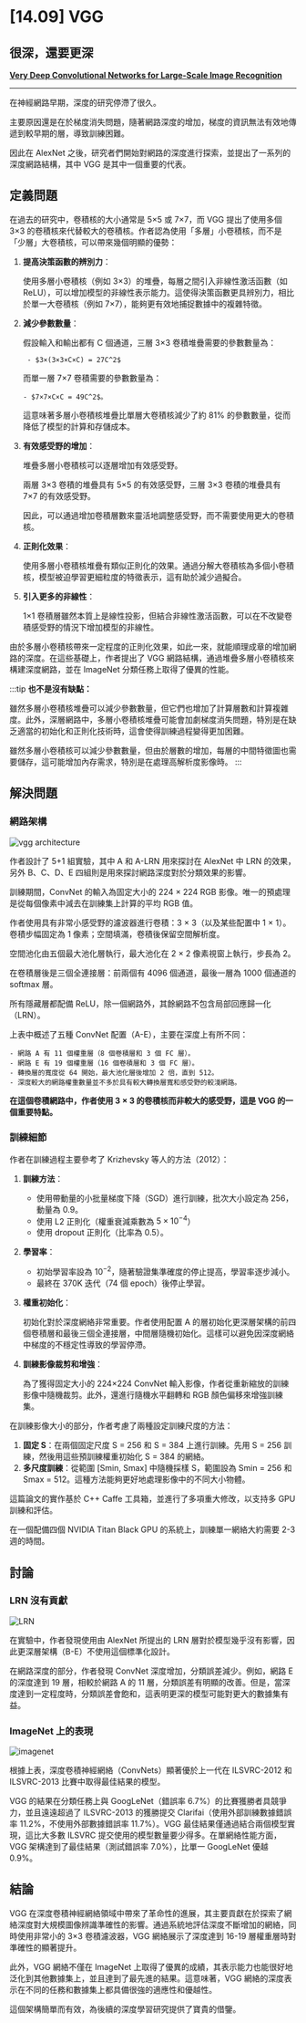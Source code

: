 # [14.09] VGG

## 很深，還要更深

[**Very Deep Convolutional Networks for Large-Scale Image Recognition**](https://arxiv.org/abs/1409.1556)

---

在神經網路早期，深度的研究停滯了很久。

主要原因還是在於梯度消失問題，隨著網路深度的增加，梯度的資訊無法有效地傳遞到較早期的層，導致訓練困難。

因此在 AlexNet 之後，研究者們開始對網路的深度進行探索，並提出了一系列的深度網路結構，其中 VGG 是其中一個重要的代表。

## 定義問題

在過去的研究中，卷積核的大小通常是 5×5 或 7×7，而 VGG 提出了使用多個 3×3 的卷積核來代替較大的卷積核。作者認為使用「多層」小卷積核，而不是「少層」大卷積核，可以帶來幾個明顯的優勢：

1.  **提高決策函數的辨別力**：

    使用多層小卷積核（例如 3×3）的堆疊，每層之間引入非線性激活函數（如 ReLU），可以增加模型的非線性表示能力。這使得決策函數更具辨別力，相比於單一大卷積核（例如 7×7），能夠更有效地捕捉數據中的複雜特徵。

2.  **減少參數數量**：

    假設輸入和輸出都有 C 個通道，三層 3×3 卷積堆疊需要的參數數量為：

         - $3×(3×3×C×C) = 27C^2$

    而單一層 7×7 卷積需要的參數數量為：

        - $7×7×C×C = 49C^2$。

    這意味著多層小卷積核堆疊比單層大卷積核減少了約 81% 的參數數量，從而降低了模型的計算和存儲成本。

3.  **有效感受野的增加**：

    堆疊多層小卷積核可以逐層增加有效感受野。

    兩層 3×3 卷積的堆疊具有 5×5 的有效感受野，三層 3×3 卷積的堆疊具有 7×7 的有效感受野。

    因此，可以通過增加卷積層數來靈活地調整感受野，而不需要使用更大的卷積核。

4.  **正則化效果**：

    使用多層小卷積核堆疊有類似正則化的效果。通過分解大卷積核為多個小卷積核，模型被迫學習更細粒度的特徵表示，這有助於減少過擬合。

5.  **引入更多的非線性**：

    1×1 卷積層雖然本質上是線性投影，但結合非線性激活函數，可以在不改變卷積感受野的情況下增加模型的非線性。

由於多層小卷積核帶來一定程度的正則化效果，如此一來，就能順理成章的增加網路的深度。在這些基礎上，作者提出了 VGG 網路結構，通過堆疊多層小卷積核來構建深度網路，並在 ImageNet 分類任務上取得了優異的性能。

:::tip
**也不是沒有缺點：**

雖然多層小卷積核堆疊可以減少參數數量，但它們也增加了計算層數和計算複雜度。此外，深層網路中，多層小卷積核堆疊可能會加劇梯度消失問題，特別是在缺乏適當的初始化和正則化技術時，這會使得訓練過程變得更加困難。

雖然多層小卷積核可以減少參數數量，但由於層數的增加，每層的中間特徵圖也需要儲存，這可能增加內存需求，特別是在處理高解析度影像時。
:::

## 解決問題

### 網路架構

![vgg architecture](./img/img1.jpg)

作者設計了 5+1 組實驗，其中 A 和 A-LRN 用來探討在 AlexNet 中 LRN 的效果，另外 B、C、D、E 四組則是用來探討網路深度對於分類效果的影響。

訓練期間，ConvNet 的輸入為固定大小的 224 × 224 RGB 影像。唯一的預處理是從每個像素中減去在訓練集上計算的平均 RGB 值。

作者使用具有非常小感受野的濾波器進行卷積：3 × 3（以及某些配置中 1 × 1）。卷積步幅固定為 1 像素；空間填滿，卷積後保留空間解析度。

空間池化由五個最大池化層執行，最大池化在 2 × 2 像素視窗上執行，步長為 2。

在卷積層後是三個全連接層：前兩個有 4096 個通道，最後一層為 1000 個通道的 softmax 層。

所有隱藏層都配備 ReLU，除一個網路外，其餘網路不包含局部回應歸一化（LRN）。

上表中概述了五種 ConvNet 配置（A-E），主要在深度上有所不同：

    - 網路 A 有 11 個權重層（8 個卷積層和 3 個 FC 層）。
    - 網路 E 有 19 個權重層（16 個卷積層和 3 個 FC 層）。
    - 轉換層的寬度從 64 開始，最大池化層後增加 2 倍，直到 512。
    - 深度較大的網路權重數量並不多於具有較大轉換層寬和感受野的較淺網路。

**在這個卷積網路中，作者使用 3 × 3 的卷積核而非較大的感受野，這是 VGG 的一個重要特點。**

### 訓練細節

作者在訓練過程主要參考了 Krizhevsky 等人的方法（2012）：

1. **訓練方法**：

   - 使用帶動量的小批量梯度下降（SGD）進行訓練，批次大小設定為 256，動量為 0.9。
   - 使用 L2 正則化（權重衰減乘數為 $5 × 10^{-4}$）
   - 使用 dropout 正則化（比率為 0.5）。

2. **學習率**：

   - 初始學習率設為 $10^{-2}$，隨著驗證集準確度的停止提高，學習率逐步減小。
   - 最終在 370K 迭代（74 個 epoch）後停止學習。

3. **權重初始化**：

   初始化對於深度網絡非常重要。作者使用配置 A 的層初始化更深層架構的前四個卷積層和最後三個全連接層，中間層隨機初始化。這樣可以避免因深度網絡中梯度的不穩定性導致的學習停滯。

4. **訓練影像裁剪和增強**：

   為了獲得固定大小的 224×224 ConvNet 輸入影像，作者從重新縮放的訓練影像中隨機裁剪。此外，還進行隨機水平翻轉和 RGB 顏色偏移來增強訓練集。

在訓練影像大小的部分，作者考慮了兩種設定訓練尺度的方法：

1. **固定 S**：在兩個固定尺度 S = 256 和 S = 384 上進行訓練。先用 S = 256 訓練，然後用這些預訓練權重初始化 S = 384 的網絡。
2. **多尺度訓練**：從範圍 [Smin, Smax] 中隨機採樣 S，範圍設為 Smin = 256 和 Smax = 512。這種方法能夠更好地處理影像中的不同大小物體。

這篇論文的實作基於 C++ Caffe 工具箱，並進行了多項重大修改，以支持多 GPU 訓練和評估。

在一個配備四個 NVIDIA Titan Black GPU 的系統上，訓練單一網絡大約需要 2-3 週的時間。

## 討論

### LRN 沒有貢獻

![LRN](./img/img2.jpg)

在實驗中，作者發現使用由 AlexNet 所提出的 LRN 層對於模型幾乎沒有影響，因此更深層架構（B-E）不使用這個標準化設計。

在網路深度的部分，作者發現 ConvNet 深度增加，分類誤差減少。例如，網路 E 的深度達到 19 層，相較於網路 A 的 11 層，分類誤差有明顯的改善。但是，當深度達到一定程度時，分類誤差會飽和，這表明更深的模型可能對更大的數據集有益。

### ImageNet 上的表現

![imagenet](./img/img3.jpg)

根據上表，深度卷積神經網絡（ConvNets）顯著優於上一代在 ILSVRC-2012 和 ILSVRC-2013 比賽中取得最佳結果的模型。

VGG 的結果在分類任務上與 GoogLeNet（錯誤率 6.7%）的比賽獲勝者具競爭力，並且遠遠超過了 ILSVRC-2013 的獲勝提交 Clarifai（使用外部訓練數據錯誤率 11.2%，不使用外部數據錯誤率 11.7%）。VGG 最佳結果僅通過結合兩個模型實現，這比大多數 ILSVRC 提交使用的模型數量要少得多。在單網絡性能方面，VGG 架構達到了最佳結果（測試錯誤率 7.0%），比單一 GoogLeNet 優越 0.9%。

## 結論

VGG 在深度卷積神經網絡領域中帶來了革命性的進展，其主要貢獻在於探索了網絡深度對大規模圖像辨識準確性的影響。通過系統地評估深度不斷增加的網絡，同時使用非常小的 3×3 卷積濾波器，VGG 網絡展示了深度達到 16-19 層權重層時對準確性的顯著提升。

此外，VGG 網絡不僅在 ImageNet 上取得了優異的成績，其表示能力也能很好地泛化到其他數據集上，並且達到了最先進的結果。這意味著，VGG 網絡的深度表示在不同的任務和數據集上都具備很強的適應性和優越性。

這個架構簡單而有效，為後續的深度學習研究提供了寶貴的借鑒。
